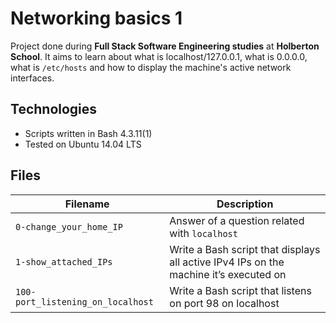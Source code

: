 # Networking basics 1
Project done during **Full Stack Software Engineering studies** at **Holberton School**. It aims to learn about what is localhost/127.0.0.1, what is 0.0.0.0, what is `/etc/hosts` and how to display the machine's active network interfaces.

## Technologies
* Scripts written in Bash 4.3.11(1)
* Tested on Ubuntu 14.04 LTS

## Files

| Filename | Description |
| -------- | ----------- |
| `0-change_your_home_IP` | Answer of a question related with `localhost` |
| `1-show_attached_IPs` | Write a Bash script that displays all active IPv4 IPs on the machine it’s executed on |
| `100-port_listening_on_localhost` | Write a Bash script that listens on port 98 on localhost |
